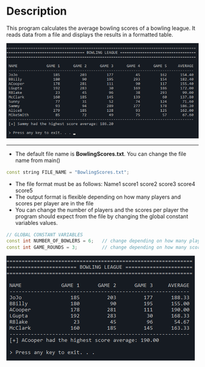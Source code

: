 # Description 
This program calculates the average bowling scores of a bowling league. It reads data from a file and displays the results in a formatted table.

![](images/demo.png)

---
- The default file name is **BowlingScores.txt**. You can change the file name from main()
```c++
const string FILE_NAME = "BowlingScores.txt";
```
- The file format must be as follows: Name1 score1 score2 score3 score4 score5
- The output format is flexible depending on how many players and scores per player are in the file
- You can change the number of players and the scores per player the program should expect from the file by changing the global constant variables values.

```c++
// GLOBAL CONSTANT VARIABLES
const int NUMBER_OF_BOWLERS = 6;   // change depending on how many players are in the file.
const int GAME_ROUNDS = 3;         // change depending on how many scores per player are in the file.
```

![](images/demo2.png)

